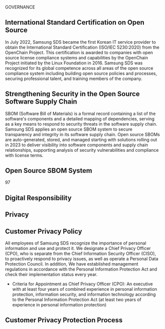 GOVERNANCE

## **International Standard Certification on Open Source**

In July 2022, Samsung SDS became the first Korean IT service provider to obtain the International Standard Certification (ISO/IEC 5230:2020) from the OpenChain Project. This certification is awarded to companies with open source license compliance systems and capabilities by the OpenChain Project initiated by the Linux Foundation in 2016. Samsung SDS was recognized for its global competence across all areas of the open source compliance system including building open source policies and processes, securing professional talent, and training members of the company.

## **Strengthening Security in the Open Source Software Supply Chain**

SBOM (Software Bill of Materials) is a formal record containing a list of the software's components and a detailed mapping of dependencies, serving as a key means to respond to security threats in the software supply chain. Samsung SDS applies an open source SBOM system to secure transparency and integrity in its software supply chain. Open source SBOMs are auto-generated, stored, and managed starting with solutions rolling out in 2023 to deliver visibility into software components and supply chain relationships, supporting analysis of security vulnerabilities and compliance with license terms.

## **Open Source SBOM System**

97

## **Digital Responsibility**

## **Privacy**

## **Customer Privacy Policy**

All employees of Samsung SDS recognize the importance of personal information and use and protect it. We designate a Chief Privacy Officer (CPO), who is separate from the Chief Information Security Officer (CISO), to proactively respond to privacy issues, as well as operate a Personal Data Protection Council. In addition, We have established management regulations in accordance with the Personal Information Protection Act and check their implementation status every year.

* Criteria for Appointment as Chief Privacy Officer (CPO): An executive with at least four years of combined experience in personal information protection, information security, and information technology according to the Personal Information Protection Act (at least two years of experience in personal information protection)

## **Customer Privacy Protection Process**